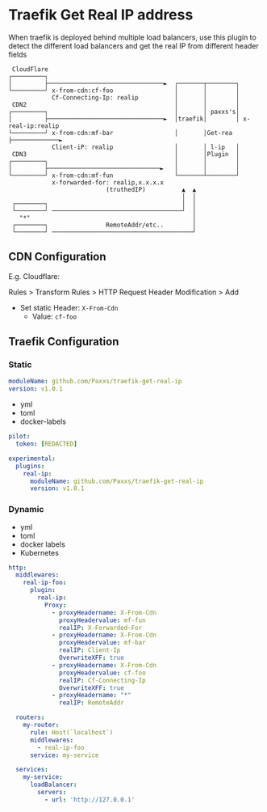 # Traefik Get Real IP address

<!-- cspell:words traefik middlewares proxyHeadername proxyHeadervalue Kubernetes -->

When traefik is deployed behind multiple load balancers, use this plugin to detect the different load balancers and get the real IP from different header fields

```
 CloudFlare
┌─────────┐
│         ├────────────────────────────────►  ┌───────┬────────┐
└─────────┘ x-from-cdn:cf-foo                 │       │        │
            Cf-Connecting-Ip: realip          │       │        │
 CDN2                                         │       │        │
┌─────────┐                                   │       │ paxxs's│
│         ├────────────────────────────────►  │traefik│        │ x-real-ip:realip
└─────────┘ x-from-cdn:mf-bar                 │       │Get-rea ├─────────────►
            Client-iP: realip                 │       │ l-ip   │
 CDN3                                         │       │Plugin  │
┌─────────┐                                   │       │        │
│         ├───────────────────────────────►   │       │        │
└─────────┘ x-from-cdn:mf-fun                 └───────┴────────┘
            x-forwarded-for: realip,x.x.x.x
                           (truthedIP)          ▲  ▲
                                                │  │
 ┌────────┐                                     │  │
 └────────┘ ────────────────────────────────────┘  │
   "*"                                             │
 ┌────────┐                RemoteAddr/etc..        │
 └────────┘ ───────────────────────────────────────┘
```

## CDN Configuration

E.g. Cloudflare:

Rules > Transform Rules > HTTP Request Header Modification > Add
- Set static Header: `X-From-Cdn`
  - Value: `cf-foo`

## Traefik Configuration
### Static

```yml
moduleName: github.com/Paxxs/traefik-get-real-ip
version: v1.0.1
```

- yml
- toml
- docker-labels

```yml
pilot:
  token: [REDACTED]

experimental:
  plugins:
    real-ip:
      moduleName: github.com/Paxxs/traefik-get-real-ip
      version: v1.0.1
```

### Dynamic

- yml
- toml
- docker labels
- Kubernetes

```yml
http:
  middlewares:
    real-ip-foo:
      plugin:
        real-ip:
          Proxy:
            - proxyHeadername: X-From-Cdn
              proxyHeadervalue: mf-fun
              realIP: X-Forwarded-For
            - proxyHeadername: X-From-Cdn
              proxyHeadervalue: mf-bar
              realIP: Client-Ip
              OverwriteXFF: true
            - proxyHeadername: X-From-Cdn
              proxyHeadervalue: cf-foo
              realIP: Cf-Connecting-Ip
              OverwriteXFF: true
            - proxyHeadername: "*"
              realIP: RemoteAddr

  routers:
    my-router:
      rule: Host(`localhost`)
      middlewares:
        - real-ip-foo
      service: my-service

  services:
    my-service:
      loadBalancer:
        servers:
          - url: 'http://127.0.0.1'
```